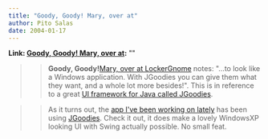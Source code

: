 ```yaml
---
title: "Goody, Goody! Mary, over at"
author: Pito Salas
date: 2004-01-17
---
```


**Link: [Goody, Goody! Mary, over at](None):** ""


>>

>> **Goody, Goody!**[Mary, over at
LockerGnome](<http://channels.lockergnome.com/news/archives/008603.phtml>)
notes: "…to look like a Windows application. With JGoodies you can give them
what they want, and a whole lot more besides!". This is in reference to a
great [UI framework for Java called JGoodies](<http://www.jgoodies.com>).

>>

>>  
>
>>

>> As it turns out, the [app I've been working on
lately](<http://www.blogbridge.com>) has been using
[JGoodies](<http://www.jgoodies.com>). Check it out, it does make a lovely
WindowsXP looking UI with Swing actually possible. No small feat.


